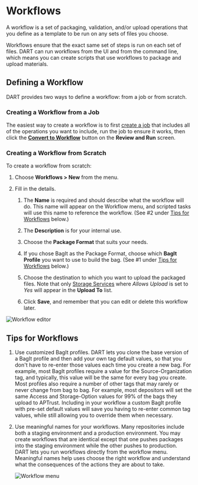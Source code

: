 # Workflows

A workflow is a set of packaging, validation, and/or upload operations that you define as a template to be run on any sets of files you choose.

Workflows ensure that the exact same set of steps is run on each set of files. DART can run workflows from the UI and from the command line, which means you can create scripts that use workflows to package and upload materials.

## Defining a Workflow

DART provides two ways to define a workflow: from a job or from scratch.

### Creating a Workflow from a Job

The easiest way to create a workflow is to first [create a job](../jobs/index.md) that includes all of the operations you want to include, run the job to ensure it works, then click the [__Convert to Workflow__](../jobs/run/#creating-a-workflow-from-a-job) button on the __Review and Run__ screen.

### Creating a Workflow from Scratch

To create a workflow from scratch:

1. Choose __Workflows &gt; New__ from the menu.

1. Fill in the details.

    1. The __Name__ is required and should describe what the workflow will do. This name will appear on the Workflow menu, and scripted tasks will use this name to reference the workflow. (See #2 under [Tips for Workflows](#tips-for-workflows) below.)

    2. The __Description__ is for your internal use.

    3. Choose the __Package Format__ that suits your needs.

    4. If you chose BagIt as the Package Format, choose which __BagIt Profile__ you want to use to build the bag. (See #1 under [Tips for Workflows](#tips-for-workflows) below.)

    5. Choose the destination to which you want to upload the packaged files. Note that only [Storage Services](../settings/storage_services/) where _Allows Upload_ is set to _Yes_ will appear in the __Upload To__ list.

    6. Click __Save__, and remember that you can edit or delete this workflow later.

![Workflow editor](../img/workflows/edit.png)

## Tips for Workflows

1. Use customized BagIt profiles. DART lets you clone the base version of a BagIt profile and then add your own tag default values, so that you don't have to re-enter those values each time you create a new bag. For example, most BagIt profiles require a value for the Source-Organization tag, and typically, this value will be the same for every bag you create. Most profiles also require a number of other tags that may rarely or never change from bag to bag. For example, most depositors will set the same Access and Storage-Option values for 99% of the bags they upload to APTrust. Including in your workflow a custom BagIt profile with pre-set default values will save you having to re-enter common tag values, while still allowing you to override them when necessary.

2. Use meaningful names for your workflows. Many repositories include both a staging environment and a production environment. You may create workflows that are identical except that one pushes packages into the staging environment while the other pushes to production. DART lets you run workflows directly from the workflow menu. Meaningful names help uses choose the right workflow and understand what the consequences of the actions they are about to take.

   ![Workflow menu](../img/workflows/menu.png)
